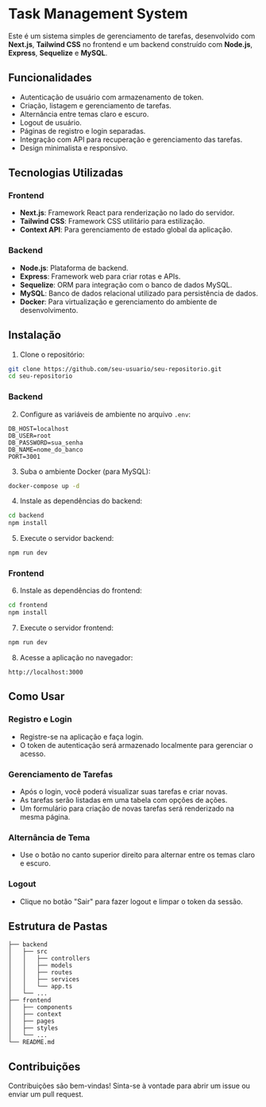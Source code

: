 
# Task Management System

Este é um sistema simples de gerenciamento de tarefas, desenvolvido com **Next.js**, **Tailwind CSS** no frontend e um backend construído com **Node.js**, **Express**, **Sequelize** e **MySQL**.

## Funcionalidades

- Autenticação de usuário com armazenamento de token.
- Criação, listagem e gerenciamento de tarefas.
- Alternância entre temas claro e escuro.
- Logout de usuário.
- Páginas de registro e login separadas.
- Integração com API para recuperação e gerenciamento das tarefas.
- Design minimalista e responsivo.

## Tecnologias Utilizadas

### Frontend

- **Next.js**: Framework React para renderização no lado do servidor.
- **Tailwind CSS**: Framework CSS utilitário para estilização.
- **Context API**: Para gerenciamento de estado global da aplicação.

### Backend

- **Node.js**: Plataforma de backend.
- **Express**: Framework web para criar rotas e APIs.
- **Sequelize**: ORM para integração com o banco de dados MySQL.
- **MySQL**: Banco de dados relacional utilizado para persistência de dados.
- **Docker**: Para virtualização e gerenciamento do ambiente de desenvolvimento.

## Instalação

1. Clone o repositório:

```bash
git clone https://github.com/seu-usuario/seu-repositorio.git
cd seu-repositorio
```

### Backend

2. Configure as variáveis de ambiente no arquivo `.env`:

```
DB_HOST=localhost
DB_USER=root
DB_PASSWORD=sua_senha
DB_NAME=nome_do_banco
PORT=3001
```

3. Suba o ambiente Docker (para MySQL):

```bash
docker-compose up -d
```

4. Instale as dependências do backend:

```bash
cd backend
npm install
```

5. Execute o servidor backend:

```bash
npm run dev
```

### Frontend

6. Instale as dependências do frontend:

```bash
cd frontend
npm install
```

7. Execute o servidor frontend:

```bash
npm run dev
```

8. Acesse a aplicação no navegador:

```
http://localhost:3000
```

## Como Usar

### Registro e Login

- Registre-se na aplicação e faça login.
- O token de autenticação será armazenado localmente para gerenciar o acesso.

### Gerenciamento de Tarefas

- Após o login, você poderá visualizar suas tarefas e criar novas.
- As tarefas serão listadas em uma tabela com opções de ações.
- Um formulário para criação de novas tarefas será renderizado na mesma página.

### Alternância de Tema

- Use o botão no canto superior direito para alternar entre os temas claro e escuro.

### Logout

- Clique no botão "Sair" para fazer logout e limpar o token da sessão.

## Estrutura de Pastas

```
├── backend
│   ├── src
│   │   ├── controllers
│   │   ├── models
│   │   ├── routes
│   │   ├── services
│   │   └── app.ts
│   └── ...
├── frontend
│   ├── components
│   ├── context
│   ├── pages
│   ├── styles
│   └── ...
└── README.md
```

## Contribuições

Contribuições são bem-vindas! Sinta-se à vontade para abrir um issue ou enviar um pull request.
